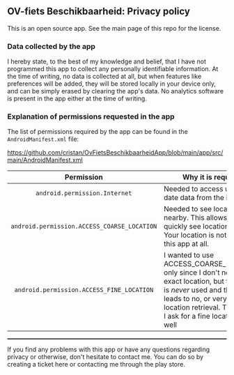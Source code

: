 ## OV-fiets Beschikbaarheid: Privacy policy

This is an open source app. See the main page of this repo for the license.

### Data collected by the app

I hereby state, to the best of my knowledge and belief, that I have not programmed this app to collect any personally identifiable information. At the time of writing, no data is collected at all, but when features like preferences will be added, they will be stored locally in your device only, and can be simply erased by clearing the app's data. No analytics software is present in the app either at the time of writing.

### Explanation of permissions requested in the app

The list of permissions required by the app can be found in the `AndroidManifest.xml` file:

https://github.com/cristan/OvFietsBeschikbaarheidApp/blob/main/app/src/main/AndroidManifest.xml
<br/>

|                 Permission                  | Why it is required                                                                                                                                                                                                       |
|:-------------------------------------------:|--------------------------------------------------------------------------------------------------------------------------------------------------------------------------------------------------------------------------|
|        `android.permission.Internet`        | Needed to access up-to-date data from the internet                                                                                                                                                                       |
| `android.permission.ACCESS_COARSE_LOCATION` | Needed to see locations nearby. This allows you to quickly see locations nearby. Your location is not stored by this app at all.                                                                                         |
|  `android.permission.ACCESS_FINE_LOCATION`  | I wanted to use ACCESS_COARSE_LOCATION only since I don't need an exact location, but then GPS is _never_ used and this often leads to no, or very slow location retrieval. That's why I ask for a fine location as well |


<hr style="border:1px solid gray">

If you find any problems with this app or have any questions regarding privacy or otherwise, don't hesitate to contact me. You can do so by creating a ticket here or contacting me through the play store.
